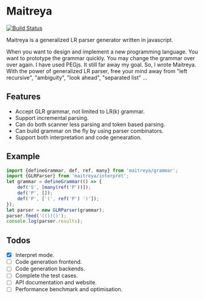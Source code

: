# Maitreya

[![Build Status](https://travis-ci.org/hackwaly/maitreya.svg)](https://travis-ci.org/hackwaly/maitreya)

Maitreya is a generalized LR parser generator written in javascript.

When you want to design and implement a new programming language. You want to prototype the grammar quickly. You may change the grammar over over again. I have used PEGjs. It still far away my goal. So, I wrote Maitreya. With the power of generalized LR parser, free your mind away from "left recursive", "ambiguity", "look ahead", "separated list" ...

## Features

- Accept GLR grammar, not limited to LR(k) grammar.
- Support incremental parsing.
- Can do both scanner less parsing and token based parsing.
- Can build grammar on the fly by using parser combinators.
- Support both interpretation and code genearation.

## Example

```javascript
import {defineGrammar, def, ref, many} from 'maitreya/grammar';
import {GLRParser} from 'maitreya/interpret';
let grammar = defineGrammar(() => {
    def('S', [many(ref('P'))]);
    def('P', []);
    def('P', ['(', ref('P') ')']);
});
let parser = new GLRParser(grammar);
parser.feed('(())()');
console.log(parser.results);
```

## Todos

- [x] Interpret mode.
- [ ] Code generation frontend.
- [ ] Code generation backends.
- [ ] Complete the test cases.
- [ ] API documentation and website.
- [ ] Performance benchmark and optimisation.

